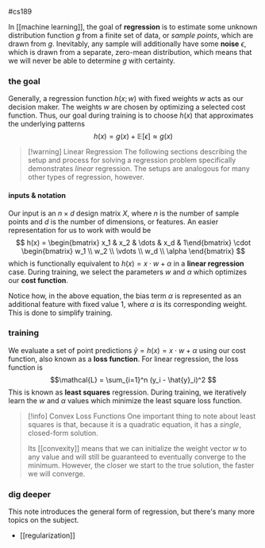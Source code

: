 #cs189

In [[machine learning]], the goal of **regression** is to estimate some unknown distribution function $g$ from a finite set of data, or *sample points*, which are drawn from $g$. Inevitably, any sample will additionally have some **noise** $\epsilon$, which is drawn from a separate, zero-mean distribution, which means that we will never be able to determine $g$ with certainty.

### the goal
Generally, a regression function $h(x;w$) with fixed weights $w$ acts as our decision maker. The weights $w$ are chosen by optimizing a selected cost function. Thus, our goal during training is to  choose $h(x)$ that approximates the underlying patterns
$$h(x) = g(x) + \mathbb{E}[\epsilon] \approx g(x)$$

>[!warning] Linear Regression
>The following sections describing the setup and process for solving a regression problem specifically demonstrates *linear* regression. The setups are analogous for many other types of regression, however. 
#### inputs & notation
Our input is an $n \times d$ design matrix $X$, where $n$ is the number of sample points and $d$ is the number of dimensions, or features. An easier representation for us to work with would be
$$ h(x) = \begin{bmatrix} x_1 & x_2 & \dots & x_d & 1\end{bmatrix} \cdot \begin{bmatrix} w_1 \\ w_2 \\ \vdots \\ w_d \\ \alpha \end{bmatrix} $$
which is functionally equivalent to $h(x) = x\cdot w + \alpha$ in a **linear regression** case. During training, we select the parameters $w$ and $\alpha$ which optimizes our **cost function**. 

Notice how, in the above equation, the bias term $\alpha$ is represented as an additional feature with fixed value $1$, where $\alpha$ is its corresponding weight. This is done to simplify training.
### training
We evaluate a set of point predictions $\hat{y} = h(x) = x \cdot w + \alpha$ using our cost function, also known as a **loss function**. For linear regression, the loss function is 
$$\mathcal{L} = \sum_{i=1}^n (y_i - \hat{y}_i)^2 $$
This is known as **least squares** regression. During training, we iteratively learn the $w$ and $\alpha$ values which minimize the least square loss function.

>[!info] Convex Loss Functions
>One important thing to note about least squares is that, because it is a quadratic equation, it has a *single*, closed-form solution. 
>
>Its [[convexity]] means that we can initialize the weight vector $w$ to any value and will still be guaranteed to eventually converge to the minimum. However, the closer we start to the true solution, the faster we will converge.

### dig deeper
This note introduces the general form of regression, but there's many more topics on the subject.
- [[regularization]]